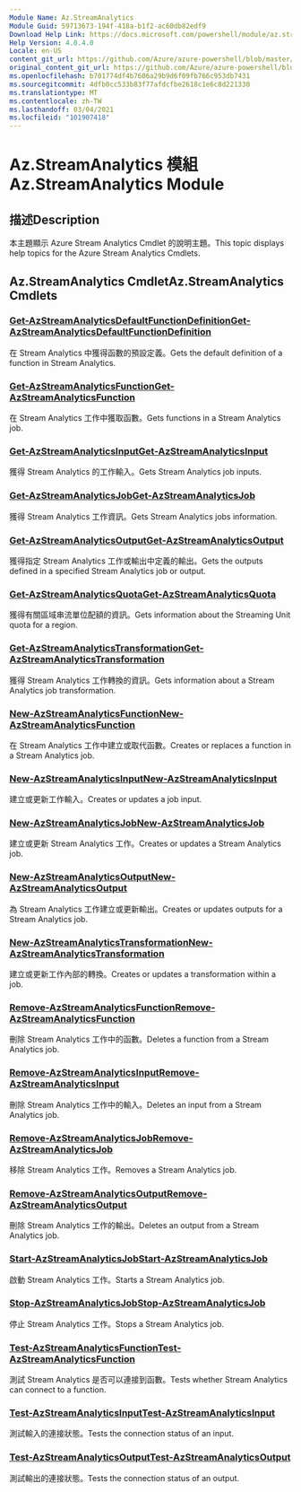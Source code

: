 ```yaml
---
Module Name: Az.StreamAnalytics
Module Guid: 59713673-194f-418a-b1f2-ac60db82edf9
Download Help Link: https://docs.microsoft.com/powershell/module/az.streamanalytics
Help Version: 4.0.4.0
Locale: en-US
content_git_url: https://github.com/Azure/azure-powershell/blob/master/src/StreamAnalytics/StreamAnalytics/help/Az.StreamAnalytics.md
original_content_git_url: https://github.com/Azure/azure-powershell/blob/master/src/StreamAnalytics/StreamAnalytics/help/Az.StreamAnalytics.md
ms.openlocfilehash: b701774df4b7606a29b9d6f09fb766c953db7431
ms.sourcegitcommit: 4dfb0cc533b83f77afdcfbe2618c1e6c8d221330
ms.translationtype: MT
ms.contentlocale: zh-TW
ms.lasthandoff: 03/04/2021
ms.locfileid: "101907418"
---
```

# <span data-ttu-id="6e143-101">Az.StreamAnalytics 模組</span><span class="sxs-lookup"><span data-stu-id="6e143-101">Az.StreamAnalytics Module</span></span>
## <span data-ttu-id="6e143-102">描述</span><span class="sxs-lookup"><span data-stu-id="6e143-102">Description</span></span>
<span data-ttu-id="6e143-103">本主題顯示 Azure Stream Analytics Cmdlet 的說明主題。</span><span class="sxs-lookup"><span data-stu-id="6e143-103">This topic displays help topics for the Azure Stream Analytics Cmdlets.</span></span>

## <span data-ttu-id="6e143-104">Az.StreamAnalytics Cmdlet</span><span class="sxs-lookup"><span data-stu-id="6e143-104">Az.StreamAnalytics Cmdlets</span></span>
### [<span data-ttu-id="6e143-105">Get-AzStreamAnalyticsDefaultFunctionDefinition</span><span class="sxs-lookup"><span data-stu-id="6e143-105">Get-AzStreamAnalyticsDefaultFunctionDefinition</span></span>](Get-AzStreamAnalyticsDefaultFunctionDefinition.md)
<span data-ttu-id="6e143-106">在 Stream Analytics 中獲得函數的預設定義。</span><span class="sxs-lookup"><span data-stu-id="6e143-106">Gets the default definition of a function in Stream Analytics.</span></span>

### [<span data-ttu-id="6e143-107">Get-AzStreamAnalyticsFunction</span><span class="sxs-lookup"><span data-stu-id="6e143-107">Get-AzStreamAnalyticsFunction</span></span>](Get-AzStreamAnalyticsFunction.md)
<span data-ttu-id="6e143-108">在 Stream Analytics 工作中獲取函數。</span><span class="sxs-lookup"><span data-stu-id="6e143-108">Gets functions in a Stream Analytics job.</span></span>

### [<span data-ttu-id="6e143-109">Get-AzStreamAnalyticsInput</span><span class="sxs-lookup"><span data-stu-id="6e143-109">Get-AzStreamAnalyticsInput</span></span>](Get-AzStreamAnalyticsInput.md)
<span data-ttu-id="6e143-110">獲得 Stream Analytics 的工作輸入。</span><span class="sxs-lookup"><span data-stu-id="6e143-110">Gets Stream Analytics job inputs.</span></span>

### [<span data-ttu-id="6e143-111">Get-AzStreamAnalyticsJob</span><span class="sxs-lookup"><span data-stu-id="6e143-111">Get-AzStreamAnalyticsJob</span></span>](Get-AzStreamAnalyticsJob.md)
<span data-ttu-id="6e143-112">獲得 Stream Analytics 工作資訊。</span><span class="sxs-lookup"><span data-stu-id="6e143-112">Gets Stream Analytics jobs information.</span></span>

### [<span data-ttu-id="6e143-113">Get-AzStreamAnalyticsOutput</span><span class="sxs-lookup"><span data-stu-id="6e143-113">Get-AzStreamAnalyticsOutput</span></span>](Get-AzStreamAnalyticsOutput.md)
<span data-ttu-id="6e143-114">獲得指定 Stream Analytics 工作或輸出中定義的輸出。</span><span class="sxs-lookup"><span data-stu-id="6e143-114">Gets the outputs defined in a specified Stream Analytics job or output.</span></span>

### [<span data-ttu-id="6e143-115">Get-AzStreamAnalyticsQuota</span><span class="sxs-lookup"><span data-stu-id="6e143-115">Get-AzStreamAnalyticsQuota</span></span>](Get-AzStreamAnalyticsQuota.md)
<span data-ttu-id="6e143-116">獲得有關區域串流單位配額的資訊。</span><span class="sxs-lookup"><span data-stu-id="6e143-116">Gets information about the Streaming Unit quota for a region.</span></span>

### [<span data-ttu-id="6e143-117">Get-AzStreamAnalyticsTransformation</span><span class="sxs-lookup"><span data-stu-id="6e143-117">Get-AzStreamAnalyticsTransformation</span></span>](Get-AzStreamAnalyticsTransformation.md)
<span data-ttu-id="6e143-118">獲得 Stream Analytics 工作轉換的資訊。</span><span class="sxs-lookup"><span data-stu-id="6e143-118">Gets information about a Stream Analytics job transformation.</span></span>

### [<span data-ttu-id="6e143-119">New-AzStreamAnalyticsFunction</span><span class="sxs-lookup"><span data-stu-id="6e143-119">New-AzStreamAnalyticsFunction</span></span>](New-AzStreamAnalyticsFunction.md)
<span data-ttu-id="6e143-120">在 Stream Analytics 工作中建立或取代函數。</span><span class="sxs-lookup"><span data-stu-id="6e143-120">Creates or replaces a function in a Stream Analytics job.</span></span>

### [<span data-ttu-id="6e143-121">New-AzStreamAnalyticsInput</span><span class="sxs-lookup"><span data-stu-id="6e143-121">New-AzStreamAnalyticsInput</span></span>](New-AzStreamAnalyticsInput.md)
<span data-ttu-id="6e143-122">建立或更新工作輸入。</span><span class="sxs-lookup"><span data-stu-id="6e143-122">Creates or updates a job input.</span></span>

### [<span data-ttu-id="6e143-123">New-AzStreamAnalyticsJob</span><span class="sxs-lookup"><span data-stu-id="6e143-123">New-AzStreamAnalyticsJob</span></span>](New-AzStreamAnalyticsJob.md)
<span data-ttu-id="6e143-124">建立或更新 Stream Analytics 工作。</span><span class="sxs-lookup"><span data-stu-id="6e143-124">Creates or updates a Stream Analytics job.</span></span>

### [<span data-ttu-id="6e143-125">New-AzStreamAnalyticsOutput</span><span class="sxs-lookup"><span data-stu-id="6e143-125">New-AzStreamAnalyticsOutput</span></span>](New-AzStreamAnalyticsOutput.md)
<span data-ttu-id="6e143-126">為 Stream Analytics 工作建立或更新輸出。</span><span class="sxs-lookup"><span data-stu-id="6e143-126">Creates or updates outputs for a Stream Analytics job.</span></span>

### [<span data-ttu-id="6e143-127">New-AzStreamAnalyticsTransformation</span><span class="sxs-lookup"><span data-stu-id="6e143-127">New-AzStreamAnalyticsTransformation</span></span>](New-AzStreamAnalyticsTransformation.md)
<span data-ttu-id="6e143-128">建立或更新工作內部的轉換。</span><span class="sxs-lookup"><span data-stu-id="6e143-128">Creates or updates a transformation within a job.</span></span>

### [<span data-ttu-id="6e143-129">Remove-AzStreamAnalyticsFunction</span><span class="sxs-lookup"><span data-stu-id="6e143-129">Remove-AzStreamAnalyticsFunction</span></span>](Remove-AzStreamAnalyticsFunction.md)
<span data-ttu-id="6e143-130">刪除 Stream Analytics 工作中的函數。</span><span class="sxs-lookup"><span data-stu-id="6e143-130">Deletes a function from a Stream Analytics job.</span></span>

### [<span data-ttu-id="6e143-131">Remove-AzStreamAnalyticsInput</span><span class="sxs-lookup"><span data-stu-id="6e143-131">Remove-AzStreamAnalyticsInput</span></span>](Remove-AzStreamAnalyticsInput.md)
<span data-ttu-id="6e143-132">刪除 Stream Analytics 工作中的輸入。</span><span class="sxs-lookup"><span data-stu-id="6e143-132">Deletes an input from a Stream Analytics job.</span></span>

### [<span data-ttu-id="6e143-133">Remove-AzStreamAnalyticsJob</span><span class="sxs-lookup"><span data-stu-id="6e143-133">Remove-AzStreamAnalyticsJob</span></span>](Remove-AzStreamAnalyticsJob.md)
<span data-ttu-id="6e143-134">移除 Stream Analytics 工作。</span><span class="sxs-lookup"><span data-stu-id="6e143-134">Removes a Stream Analytics job.</span></span>

### [<span data-ttu-id="6e143-135">Remove-AzStreamAnalyticsOutput</span><span class="sxs-lookup"><span data-stu-id="6e143-135">Remove-AzStreamAnalyticsOutput</span></span>](Remove-AzStreamAnalyticsOutput.md)
<span data-ttu-id="6e143-136">刪除 Stream Analytics 工作的輸出。</span><span class="sxs-lookup"><span data-stu-id="6e143-136">Deletes an output from a Stream Analytics job.</span></span>

### [<span data-ttu-id="6e143-137">Start-AzStreamAnalyticsJob</span><span class="sxs-lookup"><span data-stu-id="6e143-137">Start-AzStreamAnalyticsJob</span></span>](Start-AzStreamAnalyticsJob.md)
<span data-ttu-id="6e143-138">啟動 Stream Analytics 工作。</span><span class="sxs-lookup"><span data-stu-id="6e143-138">Starts a Stream Analytics job.</span></span>

### [<span data-ttu-id="6e143-139">Stop-AzStreamAnalyticsJob</span><span class="sxs-lookup"><span data-stu-id="6e143-139">Stop-AzStreamAnalyticsJob</span></span>](Stop-AzStreamAnalyticsJob.md)
<span data-ttu-id="6e143-140">停止 Stream Analytics 工作。</span><span class="sxs-lookup"><span data-stu-id="6e143-140">Stops a Stream Analytics job.</span></span>

### [<span data-ttu-id="6e143-141">Test-AzStreamAnalyticsFunction</span><span class="sxs-lookup"><span data-stu-id="6e143-141">Test-AzStreamAnalyticsFunction</span></span>](Test-AzStreamAnalyticsFunction.md)
<span data-ttu-id="6e143-142">測試 Stream Analytics 是否可以連接到函數。</span><span class="sxs-lookup"><span data-stu-id="6e143-142">Tests whether Stream Analytics can connect to a function.</span></span>

### [<span data-ttu-id="6e143-143">Test-AzStreamAnalyticsInput</span><span class="sxs-lookup"><span data-stu-id="6e143-143">Test-AzStreamAnalyticsInput</span></span>](Test-AzStreamAnalyticsInput.md)
<span data-ttu-id="6e143-144">測試輸入的連接狀態。</span><span class="sxs-lookup"><span data-stu-id="6e143-144">Tests the connection status of an input.</span></span>

### [<span data-ttu-id="6e143-145">Test-AzStreamAnalyticsOutput</span><span class="sxs-lookup"><span data-stu-id="6e143-145">Test-AzStreamAnalyticsOutput</span></span>](Test-AzStreamAnalyticsOutput.md)
<span data-ttu-id="6e143-146">測試輸出的連接狀態。</span><span class="sxs-lookup"><span data-stu-id="6e143-146">Tests the connection status of an output.</span></span>

